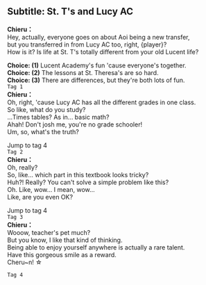 # 

  
## Subtitle: St. T's and Lucy AC
  
**Chieru：**  
Hey, actually, everyone goes on about Aoi being a new transfer,  
but you transferred in from Lucy AC too, right, {player}?  
How is it? Is life at St. T's totally different from your old Lucent life?  
  
**Choice: (1)**  Lucent Academy's fun 'cause everyone's together.  
**Choice: (2)**  The lessons at St. Theresa's are so hard.  
**Choice: (3)**  There are differences, but they're both lots of fun.  
`Tag 1`  
**Chieru：**  
Oh, right, 'cause Lucy AC has all the different grades in one class.  
So like, what do you study?  
 ...Times tables? As in... basic math?  
Ahah! Don't josh me, you're no grade schooler!  
 Um, so, what's the truth?  
  
Jump to tag 4  
`Tag 2`  
**Chieru：**  
Oh, really?  
 So, like... which part in this textbook looks tricky?  
Huh?! Really? You can't solve a simple problem like this?  
Oh. Like, wow... I mean, wow...  
 Like, are you even OK?  
  
Jump to tag 4  
`Tag 3`  
**Chieru：**  
Wooow, teacher's pet much?  
 But you know, I like that kind of thinking.  
Being able to enjoy yourself anywhere is actually a rare talent.  
Have this gorgeous smile as a reward.  
 Cheru~n! ☆  
  
`Tag 4`  
